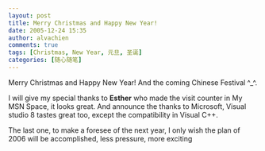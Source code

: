 ```yaml
---
layout: post
title: Merry Christmas and Happy New Year!
date: 2005-12-24 15:35
author: alvachien
comments: true
tags: [Christmas, New Year, 元旦, 圣诞]
categories: [随心随笔]
---
```

Merry Christmas and Happy New Year! And the coming Chinese Festival ^_^.
 
I will give my special thanks to **Esther** who made the visit counter in My MSN Space, it looks great. And announce the thanks to Microsoft, Visual studio 8 tastes great too, except the compatibility in Visual C++.
 
The last one, to make a foresee of the next year, I only wish the plan of 2006 will be accomplished, less pressure, more exciting
